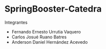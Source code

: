 # SpringBooster-Catedra

Integrantes 

  - Fernando Ernesto Urrutia Vaquero
  - Carlos Josué Ruano Batres
  - Anderson Daniel Hernández Acevedo
